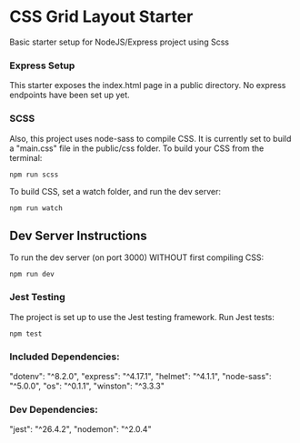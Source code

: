 # CSS Grid Layout Starter
Basic starter setup for NodeJS/Express project using Scss

### Express Setup
This starter exposes the index.html page in a public directory. No express endpoints have been set up yet.

### SCSS
Also, this project uses node-sass to compile CSS. It is currently set to build a "main.css" file in the public/css folder.
To build your CSS from the terminal:
```
npm run scss
```
To build CSS, set a watch folder, and run the dev server:
```
npm run watch
```

## Dev Server Instructions
To run the dev server (on port 3000) WITHOUT first compiling CSS:
```
npm run dev
```

### Jest Testing
The project is set up to use the Jest testing framework.
Run Jest tests:
```
npm test
```

### Included Dependencies:

"dotenv": "^8.2.0",
"express": "^4.17.1",
"helmet": "^4.1.1",
"node-sass": "^5.0.0",
"os": "^0.1.1",
"winston": "^3.3.3"

### Dev Dependencies:
"jest": "^26.4.2",
"nodemon": "^2.0.4"
